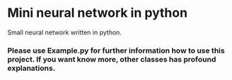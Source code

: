 # Mini neural network in python
Small neural network written in python.

### Please use Example.py for further information how to use this project. If you want know more, other classes has profound explanations.